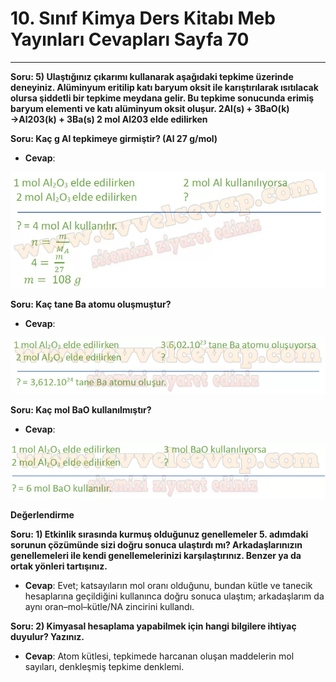 # 10. Sınıf Kimya Ders Kitabı Meb Yayınları Cevapları Sayfa 70

---

**Soru: 5) Ulaştığınız çıkarımı kullanarak aşağıdaki tepkime üzerinde deneyiniz. Alüminyum eritilip katı baryum oksit ile karıştırılarak ısıtılacak olursa şiddetli bir tepkime meydana gelir. Bu tepkime sonucunda erimiş baryum elementi ve katı alüminyum oksit oluşur. 2Al(s) + 3BaO(k) →Al203(k) + 3Ba(s) 2 mol Al203 elde edilirken**

**Soru: Kaç g Al tepkimeye girmiştir? (Al 27 g/mol)**

-   **Cevap**:

![Image 1](./image_1.webp)

**Soru: Kaç tane Ba atomu oluşmuştur?**

-   **Cevap**:

![Image 2](./image_2.webp)

**Soru: Kaç mol BaO kullanılmıştır?**

-   **Cevap**:

![Image 3](./image_3.webp)

**Değerlendirme**

**Soru: 1) Etkinlik sırasında kurmuş olduğunuz genellemeler 5. adımdaki sorunun çözümünde sizi doğru sonuca ulaştırdı mı? Arkadaşlarınızın genellemeleri ile kendi genellemelerinizi karşılaştırınız. Benzer ya da ortak yönleri tartışınız.**

-   **Cevap**: Evet; katsayıların mol oranı olduğunu, bundan kütle ve tanecik hesaplarına geçildiğini kullanınca doğru sonuca ulaştım; arkadaşlarım da aynı oran–mol–kütle/NA zincirini kullandı.

**Soru: 2) Kimyasal hesaplama yapabilmek için hangi bilgilere ihtiyaç duyulur? Yazınız.**

-   **Cevap**: Atom kütlesi, tepkimede harcanan oluşan maddelerin mol sayıları, denkleşmiş tepkime denklemi.